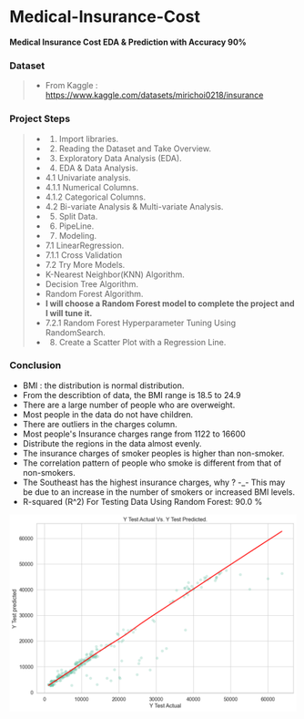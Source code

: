 # Medical-Insurance-Cost
**Medical Insurance Cost  EDA &amp; Prediction with Accuracy 90%**

### Dataset
> - From Kaggle : https://www.kaggle.com/datasets/mirichoi0218/insurance

### Project Steps
> - 1. Import libraries.
> - 2. Reading the Dataset and Take Overview.
> - 3. Exploratory Data Analysis (EDA).
> - 4. EDA & Data Analysis.
> - 4.1 Univariate analysis.
> - 4.1.1 Numerical Columns.
> - 4.1.2 Categorical Columns.
> - 4.2 Bi-variate Analysis & Multi-variate Analysis.
> - 5. Split Data.
> - 6. PipeLine.
> - 7. Modeling.
> - 7.1 LinearRegression.
> - 7.1.1 Cross Validation
> - 7.2 Try More Models.
> - K-Nearest Neighbor(KNN) Algorithm.
> - Decision Tree Algorithm.
> - Random Forest Algorithm.
> - **I will choose a Random Forest model to complete the project and I will tune it.**
> - 7.2.1 Random Forest Hyperparameter Tuning Using RandomSearch.
> - 8. Create a Scatter Plot with a Regression Line.

### Conclusion
- BMI : the distribution is normal distribution.
- From the describtion of data, the BMI range is 18.5 to 24.9
- There are a large number of people who are overweight.
- Most people in the data do not have children.
- There are outliers in the charges column.
- Most people's Insurance charges range from 1122 to 16600
- Distribute the regions in the data almost evenly.
- The insurance charges of smoker peoples is higher than non-smoker.
- The correlation pattern of people who smoke is different from that of non-smokers.
- The Southeast has the highest insurance charges, why ? -_- This may be due to an increase in the number of smokers or increased BMI levels.
- R-squared (R^2) For Testing Data Using Random Forest: 90.0 %
<img src="Actual vs. Predicted.png">
  









